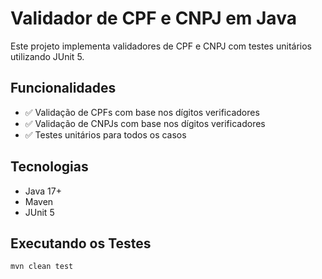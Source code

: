# Validador de CPF e CNPJ em Java

Este projeto implementa validadores de CPF e CNPJ com testes unitários utilizando JUnit 5.

## Funcionalidades

- ✅ Validação de CPFs com base nos dígitos verificadores
- ✅ Validação de CNPJs com base nos dígitos verificadores
- ✅ Testes unitários para todos os casos

## Tecnologias

- Java 17+
- Maven
- JUnit 5

## Executando os Testes

```bash
mvn clean test
